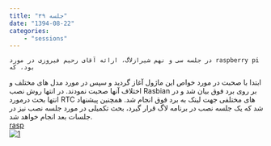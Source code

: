 ```yaml
---
title: "جلسه ۳۹"
date: "1394-08-22"
categories:
    - "sessions"
---
```

    در جلسه سی و نهم شیرازلاگ، ارائه آقای رحیم فیروزی در مورد raspberry pi بود، که
ابتدا با صحبت در مورد خواص این ماژول آغاز گردید و سپس در مورد مدل های مختلف و
اختلاف آنها صحبت نمودند. در انتها روش نصب Rasbian بر روی برد فوق بیان شد و در
انتها بحث درمورد RTC های مختلفی جهت لینک به برد فوق انجام شد. همچنین پیشنهاد
شد که یک جلسه نصب در برنامه لاگ قرار گیرد، بحث تکمیلی در مورد جلسه نصب نیز در
جلسات بعد انجام خواهد شد.  
[rasp](https://shirazlug.ir/wp-content/uploads/2015/11/rasp.zip)  
[![1](img/96e005b4-fdbb-11e6-86dd-a088b4d860141488289281.3354676.jpeg)](img/96e005b4-fdbb-11e6-86dd-a088b4d860141488289281.3354676.jpeg)

